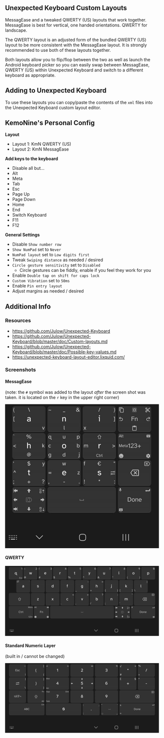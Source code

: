## Unexpected Keyboard Custom Layouts

MessagEase and a tweaked QWERTY (US) layouts that work together. MessagEase is best for vertical, one handed orientations. QWERTY for landscape.

The QWERTY layout is an adjusted form of the bundled QWERTY (US) layout to be more consistent with the MessagEase layout. It is strongly recommended to use both of these layouts together.

Both layouts allow you to flip/flop between the two as well as launch the Android keyboard picker so you can easily swap between MessagEase, QWERTY (US) within Unexpected Keyboard and switch to a different keyboard as appropriate.

## Adding to Unexpected Keyboard

To use these layouts you can copy/paste the contents of the `xml` files into the Unexpected Keyboard custom layout editor.

## KemoNine's Personal Config

**Layout**

- Layout 1: KmN QWERTY (US)
- Layout 2: KmN MessagEase

**Add keys to the keyboard**

- Disable all but...
- Alt
- Meta
- Tab
- Esc
- Page Up
- Page Down
- Home
- End
- Switch Keyboard
- F11
- F12

**General Settings**

- Disable `Show number row`
- `Show NumPad` set to `Never`
- `NumPad layout` set to `Low digits first`
- Tweak `Swiping distance` as needed / desired
- `Circle gesture sensitivity` set to `Disabled`
    - Circle gestures can be fiddly, enable if you feel they work for you
- Enable `Double tap on shift for caps lock`
- `Custom Vibration` set to `50ms`
- Enable `Pin entry layout`
- Adjust margins as needed / desired

## Additional Info

### Resources

- https://github.com/Julow/Unexpected-Keyboard
- https://github.com/Julow/Unexpected-Keyboard/blob/master/doc/Custom-layouts.md
- https://github.com/Julow/Unexpected-Keyboard/blob/master/doc/Possible-key-values.md
- https://unexpected-keyboard-layout-editor.lixquid.com/

### Screenshots

#### MessagEase
(note: the `#` symbol was added to the layout *after* the screen shot was taken. it is located on the `r` key in the upper right corner)

![MessagEase](message_ease.jpg)

#### QWERTY

![QWERTY](qwerty.jpg)

#### Standard Numeric Layer
(built in / cannot be changed)

![Standard Numeric Layer](standard_numeric_layer.jpg)

